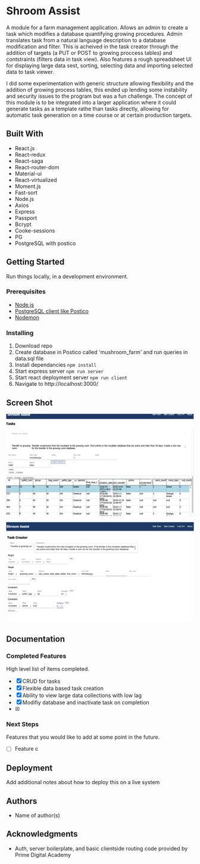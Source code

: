 # Shroom Assist

A module for a farm management application. Allows an admin to create a task which modifies a database quantifying growing procedures. Admin translates task from a natural language description to a database modification and filter. This is acheived in the task creator through the addition of targets (a PUT or POST to growing proccess tables) and contstraints (filters data in task view). Also features a rough spreadsheet UI for displaying large data sest, sorting, selecting data and importing selected data to task viewer. 

I did some experimentation with generic structure allowing flexibility and the addition of growing process tables, this ended up lending some instability and security issues to the program but was a fun challenge. The concept of this module is to be integrated into a larger application where it could generate tasks as a template rathe than tasks directly, allowing for automatic task generation on a time course or at certain production targets.

## Built With

* React.js
* React-redux
* React-saga
* React-router-dom
* Material-ui
* React-virtualized
* Moment.js
* Fast-sort
* Node.js
* Axios
* Express
* Passport
* Bcrypt
* Cooke-sessions
* PG
* PostgreSQL with postico

## Getting Started
Run things locally, in a development environment.

### Prerequisites

- [Node.js](https://nodejs.org/en/)
- [PostgreSQL client like Postico](https://eggerapps.at/postico/)
- [Nodemon](https://nodemon.io/)

### Installing

1. Download repo
2. Create database in Postico called 'mushroom_farm' and run queries in data.sql file
3. Install dependancies 
`npm install`
4. Start express server 
`npm run server`
5. Start react deployment server
`npm run client`
6. Navigate to http://localhost:3000/

## Screen Shot

![task_view](/screenshots/task_view.png)

![task_creator](/screenshots/task_create.png)

## Documentation

### Completed Features

High level list of items completed.

- [x] CRUD for tasks
- [x] Flexible data based task creation
- [x] Ability to view large data collections with low lag
- [x] Modifiy database and inactivate task on completion
- [x] 

### Next Steps

Features that you would like to add at some point in the future.

- [ ] Feature c

## Deployment

Add additional notes about how to deploy this on a live system

## Authors

* Name of author(s)


## Acknowledgments

* Auth, server boilerplate, and basic clientside routing code provided by Prime Digital Academy
